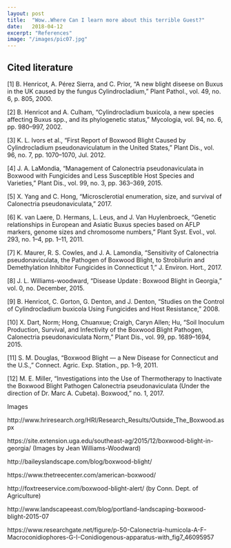 ```yaml
---
layout: post
title:  "Wow..Where Can I learn more about this terrible Guest?"
date:   2018-04-12
excerpt: "References"
image: "/images/pic07.jpg"
---
```


## Cited literature


<p>[1]	B. Henricot, A. Pérez Sierra, and C. Prior, “A new blight diseese on Buxus in the UK caused by the fungus Cylindrocladium,” Plant Pathol., vol. 49, no. 6, p. 805, 2000.</p>
<p>[2]	B. Henricot and A. Culham, “Cylindrocladium buxicola, a new species affecting Buxus spp., and its phylogenetic status,” Mycologia, vol. 94, no. 6, pp. 980–997, 2002.</p>
<p>[3]	K. L. Ivors et al., “First Report of Boxwood Blight Caused by Cylindrocladium pseudonaviculatum in the United States,” Plant Dis., vol. 96, no. 7, pp. 1070–1070, Jul. 2012.</p>
<p>[4]	J. A. LaMondia, “Management of Calonectria pseudonaviculata in Boxwood with Fungicides and Less Susceptible Host Species and Varieties,” Plant Dis., vol. 99, no. 3, pp. 363–369, 2015.</p>
<p>[5]	X. Yang and C. Hong, “Microsclerotial enumeration, size, and survival of Calonectria pseudonaviculata,” 2017.</p>
<p>[6]	K. van Laere, D. Hermans, L. Leus, and J. Van Huylenbroeck, “Genetic relationships in European and Asiatic Buxus species based on AFLP markers, genome sizes and chromosome numbers,” Plant Syst. Evol., vol. 293, no. 1–4, pp. 1–11, 2011.</p>
<p>[7]	K. Maurer, R. S. Cowles, and J. A. Lamondia, “Sensitivity of Calonectria pseudonaviculata, the Pathogen of Boxwood Blight, to Strobilurin and Demethylation Inhibitor Fungicides in Connecticut 1,” J. Environ. Hort., 2017.</p>
<p>[8]	J. L. Williams-woodward, “Disease Update : Boxwood Blight in Georgia,” vol. 0, no. December, 2015.</p>
<p>[9]	B. Henricot, C. Gorton, G. Denton, and J. Denton, “Studies on the Control of Cylindrocladium buxicola Using Fungicides and Host Resistance,” 2008.</p>
<p>[10]	X. Dart, Norm; Hong, Chuanxue; Craigh, Caryn Allen; Hu, “Soil Inoculum Production, Survival, and Infectivity of the Boxwood Blight Pathogen, Calonectria pseudonaviculata Norm,” Plant Dis., vol. 99, pp. 1689–1694, 2015.</p>
<p>[11]	S. M. Douglas, “Boxwood Blight — a New Disease for Connecticut and the U.S.,” Connect. Agric. Exp. Station., pp. 1–9, 2011.</p>
<p>[12]	M. E. Miller, “Investigations into the Use of Thermotherapy to Inactivate the Boxwood Blight Pathogen Calonectria pseudonaviculata (Under the direction of Dr. Marc A. Cubeta). Boxwood,” no. 1, 2017.</p>

Images

<p>http://www.hriresearch.org/HRI/Research_Results/Outside_The_Boxwood.aspx</p>
<p>https://site.extension.uga.edu/southeast-ag/2015/12/boxwood-blight-in-georgia/ (Images by Jean Williams-Woodward)</p>
<p>http://baileyslandscape.com/blog/boxwood-blight/</p>
<p>https://www.thetreecenter.com/american-boxwood/</p>
<p>http://foxtreeservice.com/boxwood-blight-alert/ (by Conn. Dept. of Agriculture)</p>
<p> http://www.landscapeeast.com/blog/portland-landscaping-boxwood-blight-2015-07</p>
<p>https://www.researchgate.net/figure/p-50-Calonectria-humicola-A-F-Macroconidiophores-G-I-Conidiogenous-apparatus-with_fig7_46095957</p>








